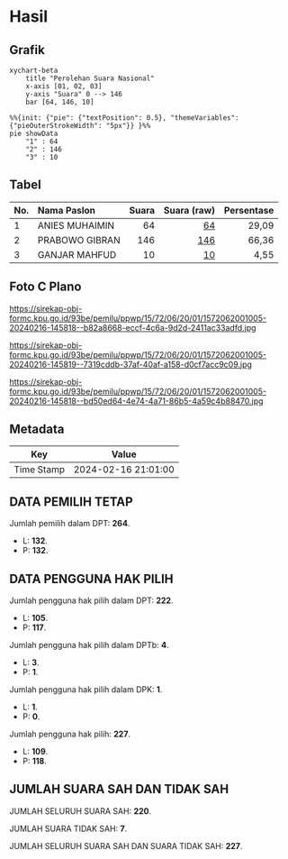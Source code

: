 # Hasil

## Grafik

```mermaid
xychart-beta
    title "Perolehan Suara Nasional"
    x-axis [01, 02, 03]
    y-axis "Suara" 0 --> 146
    bar [64, 146, 10]
```

```mermaid
%%{init: {"pie": {"textPosition": 0.5}, "themeVariables": {"pieOuterStrokeWidth": "5px"}} }%%
pie showData
    "1" : 64
    "2" : 146
    "3" : 10
```

## Tabel

| No. | Nama Paslon    | Suara | Suara (raw) | Persentase |
|:--- |:-------------- | -----:| -----------:| ----------:|
| 1   | ANIES MUHAIMIN | 64    | [64][p-1]   | 29,09      |
| 2   | PRABOWO GIBRAN | 146   | [146][p-2]  | 66,36      |
| 3   | GANJAR MAHFUD  | 10    | [10][p-3]   | 4,55       |


[p-1]: https://github.com/gigit-pemilu/pemilu-2024/blob/main/pilpres/hitung-suara/sub/15-jambi/sub/72-kota-sungai-penuh/sub/06-pondok-tinggi/sub/2001-sungai-jernih/sub/005-tps/sub/paslon-1.txt
[p-2]: https://github.com/gigit-pemilu/pemilu-2024/blob/main/pilpres/hitung-suara/sub/15-jambi/sub/72-kota-sungai-penuh/sub/06-pondok-tinggi/sub/2001-sungai-jernih/sub/005-tps/sub/paslon-2.txt
[p-3]: https://github.com/gigit-pemilu/pemilu-2024/blob/main/pilpres/hitung-suara/sub/15-jambi/sub/72-kota-sungai-penuh/sub/06-pondok-tinggi/sub/2001-sungai-jernih/sub/005-tps/sub/paslon-3.txt

## Foto C Plano

https://sirekap-obj-formc.kpu.go.id/93be/pemilu/ppwp/15/72/06/20/01/1572062001005-20240216-145818--b82a8668-eccf-4c6a-9d2d-2411ac33adfd.jpg

https://sirekap-obj-formc.kpu.go.id/93be/pemilu/ppwp/15/72/06/20/01/1572062001005-20240216-145819--7319cddb-37af-40af-a158-d0cf7acc9c09.jpg

https://sirekap-obj-formc.kpu.go.id/93be/pemilu/ppwp/15/72/06/20/01/1572062001005-20240216-145818--bd50ed64-4e74-4a71-86b5-4a59c4b88470.jpg


## Metadata

| Key        | Value               |
| ---------- | ------------------- |
| Time Stamp | 2024-02-16 21:01:00 |


## DATA PEMILIH TETAP

Jumlah pemilih dalam DPT: **264**.
 * L: **132**.
 * P: **132**.

## DATA PENGGUNA HAK PILIH

Jumlah pengguna hak pilih dalam DPT: **222**.
 * L: **105**.
 * P: **117**.

Jumlah pengguna hak pilih dalam DPTb: **4**.
 * L: **3**.
 * P: **1**.

Jumlah pengguna hak pilih dalam DPK: **1**.
 * L: **1**.
 * P: **0**.

Jumlah pengguna hak pilih: **227**.
 * L: **109**.
 * P: **118**.

## JUMLAH SUARA SAH DAN TIDAK SAH

JUMLAH SELURUH SUARA SAH: **220**.

JUMLAH SUARA TIDAK SAH: **7**.

JUMLAH SELURUH SUARA SAH DAN SUARA TIDAK SAH: **227**.


